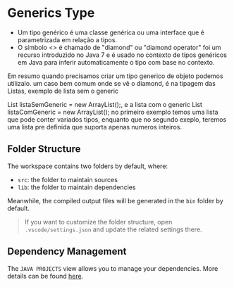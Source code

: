 # Generics Type

 * Um tipo genérico é uma classe genérica ou uma interface que é parametrizada em relação a tipos.
 * O símbolo <> é chamado de "diamond" ou "diamond operator" foi um recurso introduzido no Java 7 e é usado no contexto de tipos genéricos em Java para inferir automaticamente o tipo com base no contexto.
 
 Em resumo quando precisamos criar um tipo generico de objeto podemos utilizalo.
 um caso bem comum onde se vê o diamond, é na tipagem das Listas, exemplo de lista sem o generic

 List listaSemGeneric = new ArrayList();, e a lista com o generic List<Integer> listaComGeneric = new ArrayList();
 no primeiro exemplo temos uma lista que pode conter variados tipos, enquanto que no segundo exeplo, teremos uma lista pre definida que suporta apenas numeros inteiros.

## Folder Structure

The workspace contains two folders by default, where:

- `src`: the folder to maintain sources
- `lib`: the folder to maintain dependencies

Meanwhile, the compiled output files will be generated in the `bin` folder by default.

> If you want to customize the folder structure, open `.vscode/settings.json` and update the related settings there.

## Dependency Management

The `JAVA PROJECTS` view allows you to manage your dependencies. More details can be found [here](https://github.com/microsoft/vscode-java-dependency#manage-dependencies).

